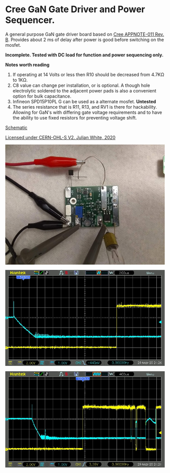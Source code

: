 # Cree GaN Gate Driver and Power Sequencer.
A general purpose GaN gate driver board based on [Cree APPNOTE-011 Rev. B](https://github.com/kf4mot/Cree_GaN_Driver/blob/master/docs/gan_hemt_biasing_circuit_with_temperature_compensation.pdf).
Provides about 2 ms of delay after power is good before switching on the mosfet.

**Incomplete. Tested with DC load for function and power sequencing only.**

**Notes worth reading**

1. If operating at 14 Volts or less then R10 should be decreased from 4.7KΩ to 1KΩ.
1. C8 value can change per installation, or is optional. A though hole electrolytic soldered to the adjacent power pads is also a convenient option for bulk capacitance.
1. Infineon SPD15P10PL G can be used as a alternate mosfet. **Untested**
1. The series resistance that is R11, R13, and RV1 is there for hackability. Allowing for GaN's with differing gate voltage requirements and to have the ability to use fixed resistors for preventing voltage shift.

   

[Schematic](https://github.com/kf4mot/Cree_GaN_Driver/blob/master/hardware/Cree_GaN_Driver.pdf)

[Licensed under CERN-OHL-S V2. Julian White, 2020](https://www.ohwr.org/project/cernohl/wikis/home)

![First!](https://github.com/kf4mot/Cree_GaN_Driver/blob/master/images/IMG_20200329_075126953.jpg "First Board")

![First!](https://github.com/kf4mot/Cree_GaN_Driver/blob/master/images/gan-bias-pwr-up-clean.jpg "Normal Power Up")

![First!](https://github.com/kf4mot/Cree_GaN_Driver/blob/master/images/gan-bias-dirty.jpg "Power Fail at Power Up")
